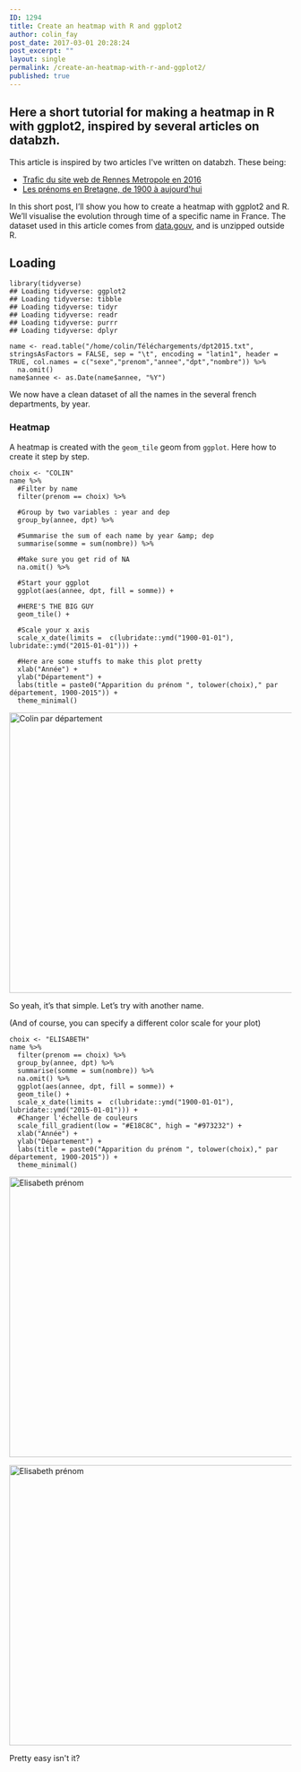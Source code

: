 ```yaml
---
ID: 1294
title: Create an heatmap with R and ggplot2
author: colin_fay
post_date: 2017-03-01 20:28:24
post_excerpt: ""
layout: single
permalink: /create-an-heatmap-with-r-and-ggplot2/
published: true
---
```

## Here a short tutorial for making a heatmap in R with ggplot2, inspired by several articles on databzh.
<!--more-->

This article is inspired by two articles I've written on databzh. These being:
- <a href="http://data-bzh.fr/trafic-web-site-rennes-metropole-2016/">Trafic du site web de Rennes Metropole en 2016</a>
- <a href="http://data-bzh.fr/prenoms-bretagne-1900-aujourdhui/">Les prénoms en Bretagne, de 1900 à aujourd'hui</a>

In this short post, I’ll show you how to create a heatmap with ggplot2 and R. We’ll visualise the evolution through time of a specific name in France. The dataset used in this article comes from <a href="https://www.data.gouv.fr/fr/datasets/fichier-des-prenoms-edition-2016/">data.gouv</a>, and is unzipped outside R.

## Loading
```{r} 
library(tidyverse)
## Loading tidyverse: ggplot2
## Loading tidyverse: tibble
## Loading tidyverse: tidyr
## Loading tidyverse: readr
## Loading tidyverse: purrr
## Loading tidyverse: dplyr

name <- read.table("/home/colin/Téléchargements/dpt2015.txt", stringsAsFactors = FALSE, sep = "\t", encoding = "latin1", header = TRUE, col.names = c("sexe","prenom","annee","dpt","nombre")) %>%
  na.omit()
name$annee <- as.Date(name$annee, "%Y")
```
We now have a clean dataset of all the names in the several french departments, by year.

### Heatmap
A heatmap is created with the `geom_tile` geom from `ggplot`. Here how to create it step by step.

```{r} 
choix <- "COLIN"
name %>%
  #Filter by name
  filter(prenom == choix) %>%
  
  #Group by two variables : year and dep
  group_by(annee, dpt) %>%
  
  #Summarise the sum of each name by year &amp; dep
  summarise(somme = sum(nombre)) %>%
  
  #Make sure you get rid of NA
  na.omit() %>% 
  
  #Start your ggplot 
  ggplot(aes(annee, dpt, fill = somme)) +
  
  #HERE'S THE BIG GUY
  geom_tile() +
  
  #Scale your x axis
  scale_x_date(limits =  c(lubridate::ymd("1900-01-01"), lubridate::ymd("2015-01-01"))) +
  
  #Here are some stuffs to make this plot pretty
  xlab("Année") +
  ylab("Département") +
  labs(title = paste0("Apparition du prénom ", tolower(choix)," par département, 1900-2015")) + 
  theme_minimal()
```
</div>
<a href="https://colinfay.github.io/wp-content/uploads/2017/03/names-colin.png"><img class="aligncenter size-full wp-image-1587" src="https://colinfay.github.io/wp-content/uploads/2017/03/names-colin.png" alt="Colin par département" width="1000" height="500" /></a>

So yeah, it’s that simple. Let’s try with another name.

(And of course, you can specify a different color scale for your plot)
```{r} 
choix <- "ELISABETH"
name %>%
  filter(prenom == choix) %>%
  group_by(annee, dpt) %>%
  summarise(somme = sum(nombre)) %>%
  na.omit() %>% 
  ggplot(aes(annee, dpt, fill = somme)) +
  geom_tile() +
  scale_x_date(limits =  c(lubridate::ymd("1900-01-01"), lubridate::ymd("2015-01-01"))) +
  #Changer l'échelle de couleurs
  scale_fill_gradient(low = "#E18C8C", high = "#973232") +
  xlab("Année") +
  ylab("Département") +
  labs(title = paste0("Apparition du prénom ", tolower(choix)," par département, 1900-2015")) + 
  theme_minimal()

```
<a href="https://colinfay.github.io/wp-content/uploads/2017/03/prenom-elisabeth-rstats.png"><img class="aligncenter size-full wp-image-1589" src="https://colinfay.github.io/wp-content/uploads/2017/03/prenom-elisabeth-rstats.png" alt="Elisabeth prénom" width="1000" height="500" /></a>

<a href="https://colinfay.github.io/wp-content/uploads/2017/03/prenom-elisabeth-rstats.png"><img class="aligncenter size-full wp-image-1589" src="https://colinfay.github.io/wp-content/uploads/2017/03/prenom-elisabeth-rstats.png" alt="Elisabeth prénom" width="1000" height="500" /></a>

Pretty easy isn't it?

</div>
